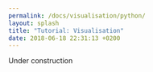 ```yaml
---
permalink: /docs/visualisation/python/
layout: splash
title: "Tutorial: Visualisation"
date: 2018-06-18 22:31:13 +0200
---
```


Under construction
